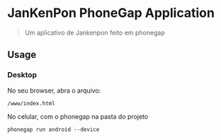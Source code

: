 # JanKenPon PhoneGap Application

> Um aplicativo de Jankenpon feito em phonegap

## Usage

### Desktop

No seu  browser, abra o arquivo:

    /www/index.html

No celular, com o phonegap na pasta do projeto

    phonegap run android --device
